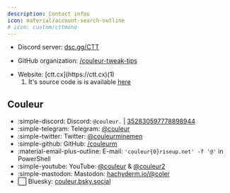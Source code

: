 ```yaml
---
description: Contact infos
icon: material/account-search-outline
# icon: custom/cttmono
---
```


* Discord server: [dsc.gg/CTT](https://dsc.gg/CTT)
* GitHub organization: [/couleur-tweak-tips](https://github.com/couleur-tweak-tips/)
* <div class="annotate" markdown>Website: [ctt.cx](https://ctt.cx)(1)</div>

    1. It's source code is is available [here](https://github.com/couleur-tweak-tips/CTT)

## Couleur

* :simple-discord: Discord: `@couleur.` | [352830597778898944](https://discord.id/?prefill=352830597778898944)
* :simple-telegram: Telegram: [@couleur](https://t.me/couleur)
* :simple-twitter: Twitter: [@couleurminemen](https://twitter.com/i/user/3296460753)
* :simple-github: GitHub: [/couleurm](https://github.com/couleurm)
* :material-email-plus-outline: E-mail: `'couleur{0}riseup.net' -f '@'` in PowerShell
* :simple-youtube: YouTube: [@couleur](https://youtube.com/Couleur) & [@couleur2](https://youtube.com/@Couleur2)
* :simple-mastodon: Mastodon: [hachyderm.io/@coler](https://hachyderm.io/@coler)
* :white_large_square: Bluesky: [couleur.bsky.social](https://bsky.app/profile/couleur.bsky.social)